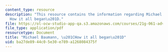 ```yaml
---
content_type: resource
description: "This resource contains the information regarding Michael Baumann, \u201C\
  How it all began\u201D."
file: https://ol-ocw-studio-app-qa.s3.amazonaws.com/courses/21g-061-advanced-topics-plotting-terror-in-european-culture-spring-2004/ba27de8944c05e30e789a1268084375f_MIT21G_061S04_baumann.pdf
file_type: application/pdf
resourcetype: Document
title: "Michael Baumann, \u201CHow it all began\u201D"
uid: ba27de89-44c0-5e30-e789-a1268084375f
---
```

